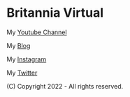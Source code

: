 <h1>Britannia Virtual</h1>

My [Youtube Channel](http://www.youtube.com/channel/UCTc-P1rJztK5dM_4Aa3UZkQ)

My [Blog](https://britanniavirtual.blogspot.com/)

My [Instagram](https://www.instagram.com/britanniavirtual/)

My [Twitter](https://twitter.com/britanniavirtu/)

(C) Copyright 2022 - All rights reserved.
